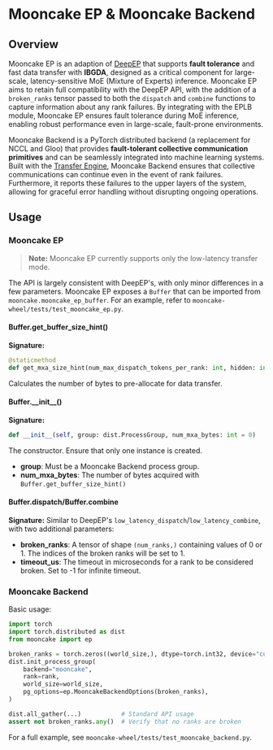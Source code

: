 # Mooncake EP & Mooncake Backend

## Overview

Mooncake EP is an adaption of [DeepEP](https://github.com/deepseek-ai/DeepEP) that supports **fault tolerance** and fast data transfer with **IBGDA**, designed as a critical component for large-scale, latency-sensitive MoE (Mixture of Experts) inference. Mooncake EP aims to retain full compatibility with the DeepEP API, with the addition of a `broken_ranks` tensor passed to both the `dispatch` and `combine` functions to capture information about any rank failures. By integrating with the EPLB module, Mooncake EP ensures fault tolerance during MoE inference, enabling robust performance even in large-scale, fault-prone environments.

Mooncake Backend is a PyTorch distributed backend (a replacement for NCCL and Gloo) that provides **fault-tolerant collective communication primitives** and can be seamlessly integrated into machine learning systems. Built with the [Transfer Engine](transfer-engine.md), Mooncake Backend ensures that collective communications can continue even in the event of rank failures. Furthermore, it reports these failures to the upper layers of the system, allowing for graceful error handling without disrupting ongoing operations.

## Usage

### Mooncake EP

> **Note:** Mooncake EP currently supports only the low-latency transfer mode.

The API is largely consistent with DeepEP's, with only minor differences in a few parameters. Mooncake EP exposes a `Buffer` that can be imported from `mooncake.mooncake_ep_buffer`. For an example, refer to `mooncake-wheel/tests/test_mooncake_ep.py`.

#### Buffer.get_buffer_size_hint()

**Signature:**

```python
@staticmethod
def get_mxa_size_hint(num_max_dispatch_tokens_per_rank: int, hidden: int, num_ranks: int, num_experts: int) -> int
```

Calculates the number of bytes to pre-allocate for data transfer.

#### Buffer.\_\_init\_\_()

**Signature:**

```python
def __init__(self, group: dist.ProcessGroup, num_mxa_bytes: int = 0)
```

The constructor. Ensure that only one instance is created.

- **group**: Must be a Mooncake Backend process group.
- **num_mxa_bytes**: The number of bytes acquired with `Buffer.get_buffer_size_hint()`

#### Buffer.dispatch/Buffer.combine

**Signature:** Similar to DeepEP's `low_latency_dispatch`/`low_latency_combine`, with two additional parameters:

- **broken_ranks**: A tensor of shape `(num_ranks,)` containing values of 0 or 1. The indices of the broken ranks will be set to 1.
- **timeout_us**: The timeout in microseconds for a rank to be considered broken. Set to -1 for infinite timeout.

### Mooncake Backend

Basic usage:

```python
import torch
import torch.distributed as dist
from mooncake import ep

broken_ranks = torch.zeros((world_size,), dtype=torch.int32, device="cuda")
dist.init_process_group(
    backend="mooncake",
    rank=rank,
    world_size=world_size,
    pg_options=ep.MooncakeBackendOptions(broken_ranks),
)

dist.all_gather(...)           # Standard API usage
assert not broken_ranks.any()  # Verify that no ranks are broken
```

For a full example, see `mooncake-wheel/tests/test_mooncake_backend.py`.

